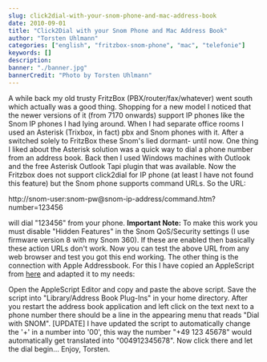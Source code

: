 ```yaml
---
slug: click2dial-with-your-snom-phone-and-mac-address-book
date: 2010-09-01
title: "Click2Dial with your Snom Phone and Mac Address Book"
author: "Torsten Uhlmann"
categories: ["english", "fritzbox-snom-phone", "mac", "telefonie"]
keywords: []
description:
banner: "./banner.jpg"
bannerCredit: "Photo by Torsten Uhlmann"
---
```


A while back my old trusty FritzBox (PBX/router/fax/whatever) went south which actually was a good thing. Shopping for a new model I noticed that the newer versions of it (from 7170 onwards) support IP phones like the Snom IP phones I had lying around. When I had separate office rooms I used an Asterisk (Trixbox, in fact) pbx and Snom phones with it. After a switched solely to FritzBox these Snom's lied dormant- until now. One thing I liked about the Asterisk solution was a quick way to dial a phone number from an address book. Back then I used Windows machines with Outlook and the free Asterisk Outlook Tapi plugin that was available. Now the Fritzbox does not support click2dial for IP phone (at least I have not found this feature) but the Snom phone supports command URLs. So the URL:

http://snom-user:snom-pw@snom-ip-address/command.htm?number=123456

will dial "123456" from your phone. **Important Note:** To make this work you must disable "Hidden Features" in the Snom QoS/Security settings (I use firmware version 8 with my Snom 360). If these are enabled then basically these action URLs don't work. Now you can test the above URL from any web browser and test you got this end working. The other thing is the connection with Apple Addressbook. For this I have copied an AppleScript from [here](http://hints.macworld.com/article.php?story=20040317010729892) and adapted it to my needs:

Open the AppleScript Editor and copy and paste the above script. Save the script into "Library/Address Book Plug-Ins" in your home directory. After you restart the address book application and left click on the text next to a phone number there should be a line in the appearing menu that reads "Dial with SNOM". \[UPDATE\] I have updated the script to automatically change the '+' in a number into '00', this way the number "+49 123 45678" would automatically get translated into "004912345678". Now click there and let the dial begin... Enjoy, Torsten.
